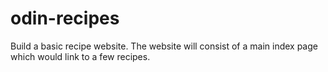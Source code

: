 # odin-recipes 
Build a basic recipe website. The website will consist of a main index page which would link to a few recipes. 
